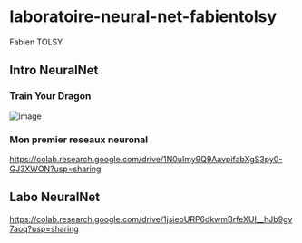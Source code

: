 # laboratoire-neural-net-fabientolsy
Fabien TOLSY  

## Intro NeuralNet

### Train Your Dragon

![image](https://user-images.githubusercontent.com/70379105/198126270-ddde4613-80af-4ea9-990f-b22c00b4bf58.png)


### Mon premier reseaux neuronal

https://colab.research.google.com/drive/1N0uImy9Q9AavpifabXgS3py0-GJ3XWON?usp=sharing

## Labo NeuralNet

https://colab.research.google.com/drive/1jsieoURP6dkwmBrfeXUI__hJb9gv7aoq?usp=sharing
